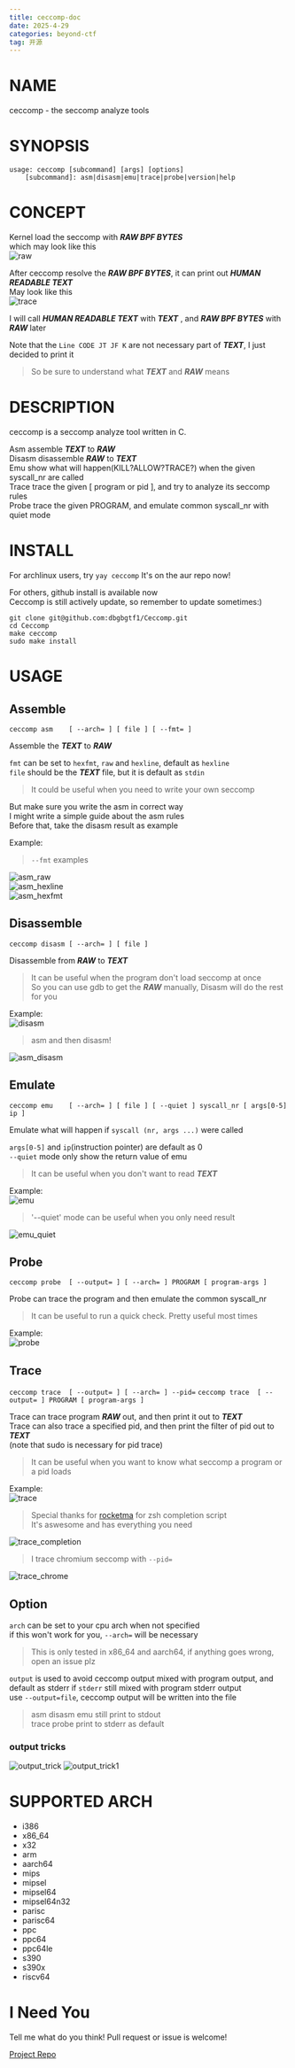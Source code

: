 ```yaml
---
title: ceccomp-doc
date: 2025-4-29
categories: beyond-ctf
tag: 开源
---
```

# NAME

ceccomp - the seccomp analyze tools

# SYNOPSIS

```
usage: ceccomp [subcommand] [args] [options]
    [subcommand]: asm|disasm|emu|trace|probe|version|help
```

# CONCEPT

Kernel load the seccomp with ***RAW BPF BYTES***  
which may look like this  
![raw](./ceccomp-doc/raw.png)

After ceccomp resolve the ***RAW BPF BYTES***, it can print out ***HUMAN READABLE TEXT***  
May look like this  
![trace](./ceccomp-doc/trace.png)

I will call ***HUMAN READABLE TEXT*** with ***TEXT***
, and ***RAW BPF BYTES*** with ***RAW*** later

Note that the `Line CODE JT JF K` are not necessary part of ***TEXT***, I just decided to print it  
> So be sure to understand what ***TEXT*** and ***RAW*** means

# DESCRIPTION

ceccomp is a seccomp analyze tool written in C.

Asm assemble ***TEXT*** to ***RAW***  
Disasm disassemble ***RAW*** to ***TEXT***  
Emu show what will happen(KILL?ALLOW?TRACE?) when the given syscall_nr are called  
Trace trace the given [ program or pid ], and try to analyze its seccomp rules  
Probe trace the given PROGRAM, and emulate common syscall_nr with quiet mode

# INSTALL

For archlinux users, try `yay ceccomp`
It's on the aur repo now!

For others, github install is available now  
Ceccomp is still actively update, so remember to update sometimes:)
```
git clone git@github.com:dbgbgtf1/Ceccomp.git
cd Ceccomp
make ceccomp
sudo make install
```

# USAGE

## Assemble

`ceccomp asm	[ --arch= ] [ file ] [ --fmt= ]`

Assemble the ***TEXT*** to ***RAW***

`fmt` can be set to `hexfmt`, `raw` and `hexline`, default as `hexline`  
`file` should be the ***TEXT*** file, but it is default as `stdin`

> It could be useful when you need to write your own seccomp

But make sure you write the asm in correct way  
I might write a simple guide about the asm rules  
Before that, take the disasm result as example

Example:  
> `--fmt` examples

![asm_raw](./ceccomp-doc/asm_raw.png)  
![asm_hexline](./ceccomp-doc/asm_hexline.png)  
![asm_hexfmt](./ceccomp-doc/asm_hexfmt.png)

## Disassemble

`ceccomp disasm	[ --arch= ] [ file ]`

Disassemble from ***RAW*** to ***TEXT***

> It can be useful when the program don't load seccomp at once  
> So you can use gdb to get the ***RAW*** manually, Disasm will do the rest for you

Example:  
![disasm](./ceccomp-doc/disasm.png)
> asm and then disasm!

![asm_disasm](./ceccomp-doc/asm_disasm.png)

## Emulate

`ceccomp emu	[ --arch= ] [ file ] [ --quiet ] syscall_nr [ args[0-5] ip ]`

Emulate what will happen if `syscall (nr, args ...)` were called

`args[0-5]` and `ip`(instruction pointer) are default as 0  
`--quiet` mode only show the return value of emu

> It can be useful when you don't want to read ***TEXT***

Example:  
![emu](./ceccomp-doc/emu.png)
> '--quiet' mode can be useful when you only need result

![emu_quiet](./ceccomp-doc/emu_quiet.png)

## Probe

`ceccomp probe	[ --output= ] [ --arch= ] PROGRAM [ program-args ]`

Probe can trace the program and then emulate the common syscall_nr

> It can be useful to run a quick check. Pretty useful most times

Example:  
![probe](./ceccomp-doc/probe.png)

## Trace

`ceccomp trace	[ --output= ] [ --arch= ] --pid=`
`ceccomp trace	[ --output= ] PROGRAM [ program-args ]`

Trace can trace program ***RAW*** out, and then print it out to ***TEXT***  
Trace can also trace a specified pid, and then print the filter of pid out to ***TEXT***  
(note that sudo is necessary for pid trace)

> It can be useful when you want to know what seccomp a program or a pid loads

Example:  
![trace](./ceccomp-doc/trace.png)

> Special thanks for [rocketma](https://rocketma.dev/) for zsh completion script  
> It's aswesome and has everything you need   

![trace_completion](./ceccomp-doc/trace_completion.png)

> I trace chromium seccomp with `--pid=`

![trace_chrome](./ceccomp-doc/trace_pid.png)

## Option

`arch` can be set to your cpu arch when not specified  
if this won't work for you, `--arch=` will be necessary
> This is only tested in x86_64 and aarch64, if anything goes wrong, open an issue plz  

`output` is used to avoid ceccomp output mixed with program output, and default as stderr
if `stderr` still mixed with program stderr output  
use `--output=file`, ceccomp output will be written into the file
> asm disasm emu still print to stdout  
> trace probe print to stderr as default

### output tricks

![output_trick](./ceccomp-doc/output_trick.png)
![output_trick1](./ceccomp-doc/output_trick1.png)

# SUPPORTED ARCH

- i386
- x86_64
- x32
- arm
- aarch64
- mips
- mipsel
- mipsel64
- mipsel64n32
- parisc
- parisc64
- ppc
- ppc64
- ppc64le
- s390
- s390x
- riscv64

# I Need You

Tell me what do you think!
Pull request or issue is welcome!

[Project Repo](https://github.com/dbgbgtf1/Ceccomp)
